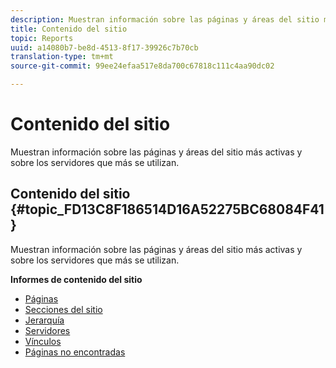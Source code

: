 ```yaml
---
description: Muestran información sobre las páginas y áreas del sitio más activas y sobre los servidores que más se utilizan.
title: Contenido del sitio
topic: Reports
uuid: a14080b7-be8d-4513-8f17-39926c7b70cb
translation-type: tm+mt
source-git-commit: 99ee24efaa517e8da700c67818c111c4aa90dc02

---
```



# Contenido del sitio

Muestran información sobre las páginas y áreas del sitio más activas y sobre los servidores que más se utilizan.

## Contenido del sitio {#topic_FD13C8F186514D16A52275BC68084F41}

Muestran información sobre las páginas y áreas del sitio más activas y sobre los servidores que más se utilizan.

**Informes de contenido del sitio**

* [Páginas](/help/components/c-variables/dimensionslist/reports-pages.md)
* [Secciones del sitio](/help/components/c-variables/dimensionslist/reports-site-sections.md)
* [Jerarquía](/help/components/c-variables/dimensionslist/reports-hierarchy.md)
* [Servidores](/help/components/c-variables/dimensionslist/reports-servers.md)
* [Vínculos](/help/components/c-variables/dimensionslist/reports-links.md)
* [Páginas no encontradas](/help/components/c-variables/dimensionslist/reports-pages-not-found.md)

